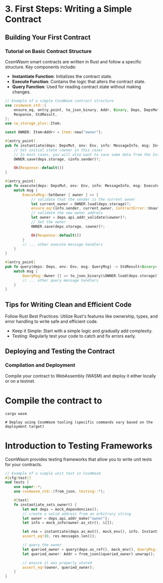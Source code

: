 # 3. First Steps: Writing a Simple Contract

## Building Your First Contract

### Tutorial on Basic Contract Structure

CosmWasm smart contracts are written in Rust and follow a specific structure. Key components include:

- **Instantiate Function**: Initializes the contract state.
- **Execute Function**: Contains the logic that alters the contract state.
- **Query Function**: Used for reading contract state without making changes.

```rust
// Example of a simple CosmWasm contract structure
use cosmwasm_std::{
    ensure_eq, entry_point, to_json_binary, Addr, Binary, Deps, DepsMut, Env, MessageInfo,
    Response, StdResult,
};
use cw_storage_plus::Item;

const OWNER: Item<Addr> = Item::new("owner");

#[entry_point]
pub fn instantiate(deps: DepsMut, env: Env, info: MessageInfo, msg: InstantiateMsg) -> StdResult<Response> {
    // Set initial state (owner in this case)
    // In most cases, you will also want to save some data from the InstantiateMsg
    OWNER.save(deps.storage, &info.sender)?;

    Ok(Response::default())
}

#[entry_point]
pub fn execute(deps: DepsMut, env: Env, info: MessageInfo, msg: ExecuteMsg) -> Result<Response, ContractError> {
    match msg {
        ExecuteMsg::SetOwner { owner } => {
            // validate that the sender is the current owner
            let current_owner = OWNER.load(deps.storage)?;
            ensure_eq!(info.sender, current_owner, ContractError::Unauthorized {});
            // validate the new owner address
            let owner = deps.api.addr_validate(&owner)?;
            // Set the owner
            OWNER.save(deps.storage, &owner)?;

            Ok(Response::default())
        }
        // ... other execute message handlers
    }
}

#[entry_point]
pub fn query(deps: Deps, env: Env, msg: QueryMsg) -> StdResult<Binary> {
    match msg {
        QueryMsg::Owner {} => to_json_binary(&OWNER.load(deps.storage)?),
        // ... other query message handlers
    }
}
```

## Tips for Writing Clean and Efficient Code

Follow Rust Best Practices: Utilize Rust's features like ownership, types, and error handling to write safe and efficient code.

- Keep it Simple: Start with a simple logic and gradually add complexity.
- Testing: Regularly test your code to catch and fix errors early.

## Deploying and Testing the Contract

### Compilation and Deployment

Compile your contract to WebAssembly (WASM) and deploy it either locally or on a testnet.

# Compile the contract to

```
cargo wasm

# Deploy using CosmWasm tooling (specific commands vary based on the deployment target)
```

# Introduction to Testing Frameworks

CosmWasm provides testing frameworks that allow you to write unit tests for your contracts.

```rust
// Example of a simple unit test in CosmWasm
#[cfg(test)]
mod tests {
    use super::*;
    use cosmwasm_std::{from_json, testing::*};

    #[test]
    fn instantiate_sets_owner() {
        let mut deps = mock_dependencies();
        // create a valid address from an arbitrary string
        let owner = deps.api.addr_make("owner");
        let info = mock_info(owner.as_str(), &[]);

        let res = instantiate(deps.as_mut(), mock_env(), info, InstantiateMsg {}).unwrap();
        assert_eq!(0, res.messages.len());

        // query the owner
        let queried_owner = query(deps.as_ref(), mock_env(), QueryMsg::Owner {}).unwrap();
        let queried_owner: Addr = from_json(&queried_owner).unwrap();

        // ensure it was properly stored
        assert_eq!(owner, queried_owner);
    }
}
```